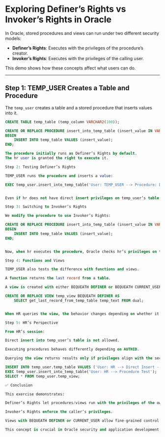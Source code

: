 # Exploring Definer’s Rights vs Invoker’s Rights in Oracle

In Oracle, stored procedures and views can run under two different security models:  
- **Definer’s Rights**: Executes with the privileges of the procedure’s creator.  
- **Invoker’s Rights**: Executes with the privileges of the calling user.  

This demo shows how these concepts affect what users can do.

---

## Step 1: TEMP_USER Creates a Table and Procedure
The `temp_user` creates a table and a stored procedure that inserts values into it.

```sql
CREATE TABLE temp_table (temp_column VARCHAR2(100));

CREATE OR REPLACE PROCEDURE insert_into_temp_table (insert_value IN VARCHAR2) IS
BEGIN
    INSERT INTO temp_table VALUES (insert_value);
END;

The procedure initially runs as Definer’s Rights by default.
The hr user is granted the right to execute it.

Step 2: Testing Definer’s Rights

TEMP_USER runs the procedure and inserts a value:

EXEC temp_user.insert_into_temp_table('User: TEMP_USER --> Procedure: Definer''s Rights');


Even if hr does not have direct insert privileges on temp_user’s table, the call works because the procedure uses the definer’s privileges.

Step 3: Switching to Invoker’s Rights

We modify the procedure to use Invoker’s Rights:

CREATE OR REPLACE PROCEDURE insert_into_temp_table (insert_value IN VARCHAR2) AUTHID CURRENT_USER IS
BEGIN
    INSERT INTO temp_table VALUES (insert_value);
END;


Now, when hr executes the procedure, Oracle checks hr’s privileges on the table. If hr does not have INSERT access, the call fails.

Step 4: Functions and Views

TEMP_USER also tests the difference with functions and views.

A function returns the last record from a table.

A view is created with either BEQUEATH DEFINER or BEQUEATH CURRENT_USER.

CREATE OR REPLACE VIEW temp_view BEQUEATH DEFINER AS
    SELECT get_last_record_from_temp_table temp_text FROM dual;


When HR queries the view, the behavior changes depending on whether it inherits the definer’s or invoker’s rights.

Step 5: HR’s Perspective

From HR’s session:

Direct insert into temp_user’s table is not allowed.

Executing procedures behaves differently depending on AUTHID.

Querying the view returns results only if privileges align with the security model.

INSERT INTO temp_user.temp_table VALUES ('User: HR --> Direct Insert - Privilege: No');
EXEC temp_user.insert_into_temp_table('User: HR --> Procedure Test');
SELECT * FROM temp_user.temp_view;

✅ Conclusion

This exercise demonstrates:

Definer’s Rights let procedures/views run with the privileges of the owner.

Invoker’s Rights enforce the caller’s privileges.

Views with BEQUEATH DEFINER or CURRENT_USER allow fine-grained control over security.

This concept is crucial in Oracle security and application development, especially when granting limited access to sensitive objects.
